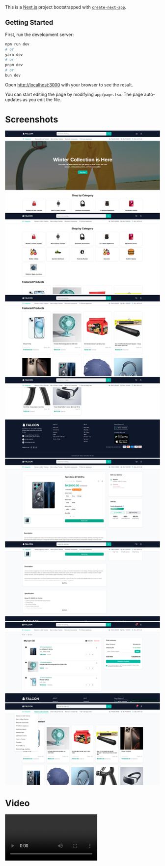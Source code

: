 This is a [Next.js](https://nextjs.org) project bootstrapped with [`create-next-app`](https://nextjs.org/docs/app/api-reference/cli/create-next-app).

## Getting Started

First, run the development server:

```bash
npm run dev
# or
yarn dev
# or
pnpm dev
# or
bun dev
```

Open [http://localhost:3000](http://localhost:3000) with your browser to see the result.

You can start editing the page by modifying `app/page.tsx`. The page auto-updates as you edit the file.

# Screenshots

![Screenshot 1](public/screenshots/Screenshot_1.png)
![Screenshot 3](public/screenshots/Screenshot_3.png)
![Screenshot 5](public/screenshots/Screenshot_5.png)
![Screenshot 6](public/screenshots/Screenshot_6.png)
![Screenshot 7](public/screenshots/Screenshot_7.png)
![Screenshot 8](public/screenshots/Screenshot_8.png)
![Screenshot 9](public/screenshots/Screenshot_9.png)
![Screenshot 10](public/screenshots/Screenshot_10.png)

# Video

![Video](public/screenshots/intro-video.mp4)
